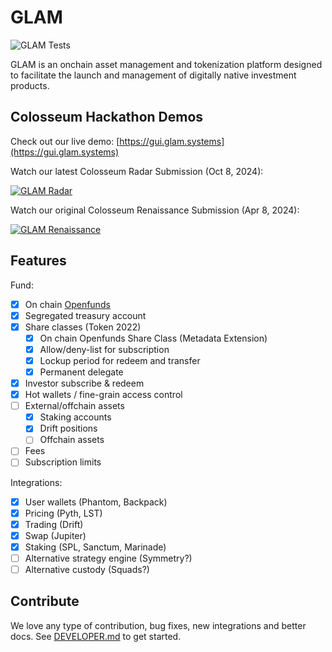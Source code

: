 # GLAM

![GLAM Tests](https://github.com/glamsystems/glam/actions/workflows/post_commit_anchor_test.yml/badge.svg)

GLAM is an onchain asset management and tokenization platform designed to facilitate the launch and management of digitally native investment products.

## Colosseum Hackathon Demos

Check out our live demo: [https://gui.glam.systems](https://gui.glam.systems)

Watch our latest Colosseum Radar Submission (Oct 8, 2024):

[![GLAM Radar](https://cdn.loom.com/sessions/thumbnails/a145aa27db5c4b87a220c71b644173ed-32b128e4d76c7812.jpg)](https://614m.link/radar)

Watch our original Colosseum Renaissance Submission (Apr 8, 2024):

[![GLAM Renaissance](https://cdn.loom.com/sessions/thumbnails/15b0e87e181c425682f89f620cfd707f-1712512889851.jpg)](https://614m.link/renaissance)

## Features

Fund:

- [x] On chain [Openfunds](https://openfunds.org)
- [x] Segregated treasury account
- [x] Share classes (Token 2022)
  - [x] On chain Openfunds Share Class (Metadata Extension)
  - [x] Allow/deny-list for subscription
  - [x] Lockup period for redeem and transfer
  - [x] Permanent delegate
- [x] Investor subscribe & redeem
- [x] Hot wallets / fine-grain access control
- [ ] External/offchain assets
  - [x] Staking accounts
  - [x] Drift positions
  - [ ] Offchain assets
- [ ] Fees
- [ ] Subscription limits

Integrations:

- [x] User wallets (Phantom, Backpack)
- [x] Pricing (Pyth, LST)
- [x] Trading (Drift)
- [x] Swap (Jupiter)
- [x] Staking (SPL, Sanctum, Marinade)
- [ ] Alternative strategy engine (Symmetry?)
- [ ] Alternative custody (Squads?)

## Contribute

We love any type of contribution, bug fixes, new integrations and better docs. See [DEVELOPER.md](./DEVELOPER.md) to get started.
